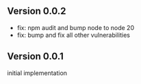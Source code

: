 ## Version 0.0.2

- fix: npm audit and bump node to node 20
- fix: bump and fix all other vulnerabilities

## Version 0.0.1

initial implementation